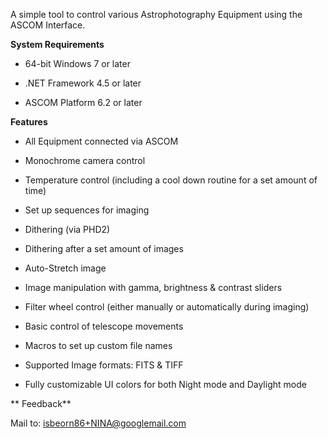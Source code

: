 A simple tool to control various Astrophotography Equipment using the ASCOM Interface.

**System Requirements**

* 64-bit Windows 7 or later

* .NET Framework 4.5 or later

* ASCOM Platform 6.2 or later


**Features**

* All Equipment connected via ASCOM

* Monochrome camera control

* Temperature control (including a cool down routine for a set amount of time)

* Set up sequences for imaging

* Dithering (via PHD2)

* Dithering after a set amount of images

* Auto-Stretch image

* Image manipulation with gamma, brightness & contrast sliders 

* Filter wheel control (either manually or automatically during imaging)

* Basic control of telescope movements

* Macros to set up custom file names

* Supported Image formats: FITS & TIFF

* Fully customizable UI colors for both Night mode and Daylight mode

** Feedback**

Mail to: isbeorn86+NINA@googlemail.com